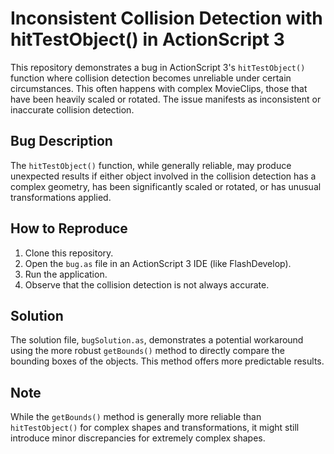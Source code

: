 # Inconsistent Collision Detection with hitTestObject() in ActionScript 3

This repository demonstrates a bug in ActionScript 3's `hitTestObject()` function where collision detection becomes unreliable under certain circumstances. This often happens with complex MovieClips, those that have been heavily scaled or rotated. The issue manifests as inconsistent or inaccurate collision detection.

## Bug Description
The `hitTestObject()` function, while generally reliable, may produce unexpected results if either object involved in the collision detection has a complex geometry, has been significantly scaled or rotated, or has unusual transformations applied.

## How to Reproduce
1. Clone this repository.
2. Open the `bug.as` file in an ActionScript 3 IDE (like FlashDevelop).
3. Run the application.
4. Observe that the collision detection is not always accurate.

## Solution
The solution file, `bugSolution.as`, demonstrates a potential workaround using the more robust `getBounds()` method to directly compare the bounding boxes of the objects. This method offers more predictable results.

## Note
While the `getBounds()` method is generally more reliable than `hitTestObject()` for complex shapes and transformations, it might still introduce minor discrepancies for extremely complex shapes.